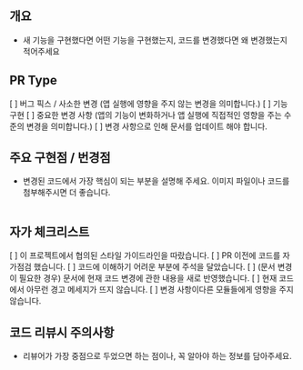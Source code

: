 ## 개요

- 새 기능을 구현했다면 어떤 기능을 구현했는지, 코드를 변경했다면 왜 변경했는지 적어주세요

## PR Type

[ ] 버그 픽스 / 사소한 변경 (앱 실행에 영향을 주지 않는 변경을 의미합니다.)
[ ] 기능 구현
[ ] 중요한 변경 사항 (앱의 기능이 변화하거나 앱 실행에 직접적인 영향을 주는 수준의 변경을 의미합니다.)
[ ] 변경 사항으로 인해 문서를 업데이트 해야 합니다.

## 주요 구현점 / 번경점

- 변경된 코드에서 가장 핵심이 되는 부분을 설명해 주세요. 이미지 파일이나 코드를 첨부해주시면 더 좋습니다.


```

```

## 자가 체크리스트

[ ] 이 프로젝트에서 협의된 스타일 가이드라인을 따랐습니다.
[ ] PR 이전에 코드를 자가점검 했습니다.
[ ] 코드에 이해하기 어려운 부분에 주석을 달았습니다.
[ ] (문서 변경이 필요한 경우) 문서에 현재 코드 변경에 관한 내용을 새로 반영했습니다.
[ ] 현재 코드에서 아무런 경고 메세지가 뜨지 않습니다.
[ ] 변경 사항이다른 모듈들에게 영향을 주지 않습니다.


## 코드 리뷰시 주의사항

- 리뷰어가 가장 중점으로 두었으면 하는 점이나, 꼭 알아야 하는 정보를 담아주세요.
